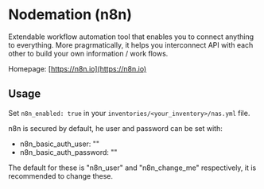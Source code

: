 # Nodemation (n8n)

Extendable workflow automation tool that enables you to connect anything to everything. More pragrmatically, it helps you interconnect API with each other to build your own information / work flows.

Homepage: [https://n8n.io](https://n8n.io)


## Usage

Set `n8n_enabled: true` in your `inventories/<your_inventory>/nas.yml` file.

n8n is secured by default, he user and password can be set with:
* n8n_basic_auth_user: "<user name>"
* n8n_basic_auth_password: "<user password>"

The default for these is "n8n_user" and "n8n_change_me" respectively, it is recommended to change these.
